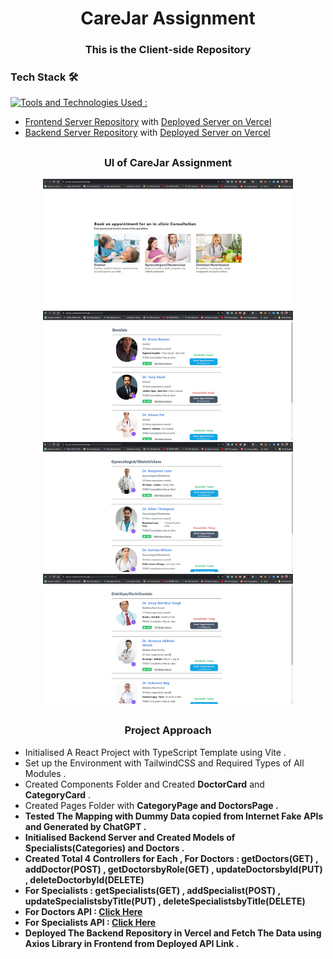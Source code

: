 <h1 align='center'>CareJar Assignment</h1>

<h3 align='center'>This is the Client-side Repository</h3>

### Tech Stack  🛠 
[![Tools and Technologies Used : ](https://skillicons.dev/icons?i=react,nodejs,express,mongodb,tailwind,ts,js,postman,html,css)](https://skillicons.dev)

- [Frontend Server Repository](https://github.com/soumyarajbag/CareJar-Frontend) with [Deployed Server on Vercel](https://care-jar-assessment.vercel.app/) 
- [Backend Server Repository](https://github.com/soumyarajbag/CareJar-Server) with [Deployed Server on Vercel](https://care-jar-server.vercel.app/) 

## <h3 align='center'> UI of  CareJar Assignment </h3>
<p align='center'>
<img src="UI/First_Screen.jpg" alt="Screenshot of First_Screen" width="400">
<img src="UI/Dentist_Screen.jpg" alt="Screenshot of Dentist_Screen" width="400">
<img src="UI/Gynec_Screen.jpg" alt="Screenshot of Gynec_Screen" width="400">
<img src="UI/Diet_Screen.jpg" alt="Screenshot of Diet_Screen.jpg" width="400">
<p>

## <h3 align='center'> Project Approach </h3>
- Initialised A React Project with TypeScript Template using Vite .
- Set up the Environment with TailwindCSS and Required Types of All Modules .
- Created Components Folder and Created <b>DoctorCard</b> and <b>CategoryCard</b> .
- Created Pages Folder with <b>CategoryPage<b> and <b>DoctorsPage<b> .
- Tested The Mapping with Dummy Data copied from Internet Fake APIs and Generated by ChatGPT .
- Initialised Backend Server and Created Models of <b>Specialists(Categories)</b> and <b>Doctors</b> .
- Created Total 4 Controllers for Each , For Doctors : <b>getDoctors(GET) , addDoctor(POST) , getDoctorsbyRole(GET) , updateDoctorsbyId(PUT) , deleteDoctorbyId(DELETE)</b>
- For Specialists : <b>getSpecialists(GET) , addSpecialist(POST) , updateSpecialistsbyTitle(PUT) , deleteSpecialistsbyTitle(DELETE)</b>
- For Doctors API : <a href="https://care-jar-server.vercel.app/api/doctors" taget="_blank">Click Here</a>
- For Specialists API : <a href="https://care-jar-server.vercel.app/api/specialists" taget="_blank">Click Here</a>
- Deployed The Backend Repository in Vercel and Fetch The Data using Axios Library in Frontend from Deployed API Link .
